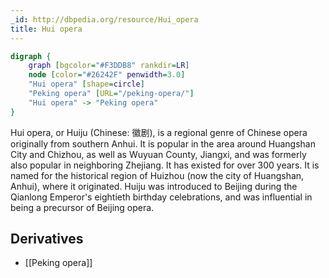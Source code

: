 ```yaml
---
_id: http://dbpedia.org/resource/Hui_opera
title: Hui opera
---
```


```dot
digraph {
	graph [bgcolor="#F3DDB8" rankdir=LR]
	node [color="#26242F" penwidth=3.0]
	"Hui opera" [shape=circle]
	"Peking opera" [URL="/peking-opera/"]
	"Hui opera" -> "Peking opera"
}
```

Hui opera, or Huiju (Chinese: 徽剧), is a regional genre of Chinese opera originally from southern Anhui. It is popular in the area around Huangshan City and Chizhou, as well as Wuyuan County, Jiangxi, and was formerly also popular in neighboring Zhejiang. It has existed for over 300 years. It is named for the historical region of Huizhou (now the city of Huangshan, Anhui), where it originated. Huiju was introduced to Beijing during the Qianlong Emperor's eightieth birthday celebrations, and was influential in being a precursor of Beijing opera.

## Derivatives

- [[Peking opera]]
